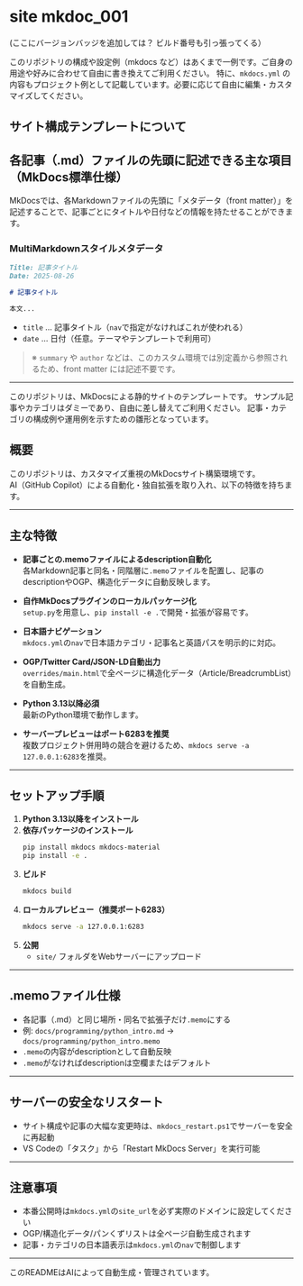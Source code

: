 

# site mkdoc_001

(ここにバージョンバッジを追加しては？ ビルド番号も引っ張ってくる）

このリポジトリの構成や設定例（mkdocs など）はあくまで一例です。ご自身の用途や好みに合わせて自由に書き換えてご利用ください。
特に、`mkdocs.yml` の内容もプロジェクト例として記載しています。必要に応じて自由に編集・カスタマイズしてください。


## サイト構成テンプレートについて

## 各記事（.md）ファイルの先頭に記述できる主な項目（MkDocs標準仕様）

MkDocsでは、各Markdownファイルの先頭に「メタデータ（front matter）」を記述することで、記事ごとにタイトルや日付などの情報を持たせることができます。

### MultiMarkdownスタイルメタデータ
```markdown
Title: 記事タイトル
Date: 2025-08-26

# 記事タイトル

本文...
```

- `title` … 記事タイトル（`nav`で指定がなければこれが使われる）
- `date` … 日付（任意。テーマやテンプレートで利用可）

> ※ `summary` や `author` などは、このカスタム環境では別定義から参照されるため、front matter には記述不要です。

---

このリポジトリは、MkDocsによる静的サイトのテンプレートです。
サンプル記事やカテゴリはダミーであり、自由に差し替えてご利用ください。
記事・カテゴリの構成例や運用例を示すための雛形となっています。

## 概要

このリポジトリは、カスタマイズ重視のMkDocsサイト構築環境です。  
AI（GitHub Copilot）による自動化・独自拡張を取り入れ、以下の特徴を持ちます。

---

## 主な特徴

- **記事ごとの.memoファイルによるdescription自動化**  
	各Markdown記事と同名・同階層に`.memo`ファイルを配置し、記事のdescriptionやOGP、構造化データに自動反映します。

- **自作MkDocsプラグインのローカルパッケージ化**  
	`setup.py`を用意し、`pip install -e .`で開発・拡張が容易です。

- **日本語ナビゲーション**  
	`mkdocs.yml`の`nav`で日本語カテゴリ・記事名と英語パスを明示的に対応。

- **OGP/Twitter Card/JSON-LD自動出力**  
	`overrides/main.html`で全ページに構造化データ（Article/BreadcrumbList）を自動生成。

- **Python 3.13以降必須**  
	最新のPython環境で動作します。

- **サーバープレビューはポート6283を推奨**  
	複数プロジェクト併用時の競合を避けるため、`mkdocs serve -a 127.0.0.1:6283`を推奨。

---

## セットアップ手順

1. **Python 3.13以降をインストール**
2. **依存パッケージのインストール**
	 ```sh
	 pip install mkdocs mkdocs-material
	 pip install -e .
	 ```
3. **ビルド**
	 ```sh
	 mkdocs build
	 ```
4. **ローカルプレビュー（推奨ポート6283）**
	 ```sh
	 mkdocs serve -a 127.0.0.1:6283
	 ```
5. **公開**
	 - `site/` フォルダをWebサーバーにアップロード

---

## .memoファイル仕様

- 各記事（.md）と同じ場所・同名で拡張子だけ`.memo`にする
- 例: `docs/programming/python_intro.md` → `docs/programming/python_intro.memo`
- `.memo`の内容がdescriptionとして自動反映
- `.memo`がなければdescriptionは空欄またはデフォルト

---

## サーバーの安全なリスタート

- サイト構成や記事の大幅な変更時は、`mkdocs_restart.ps1`でサーバーを安全に再起動
- VS Codeの「タスク」から「Restart MkDocs Server」を実行可能

---

## 注意事項

- 本番公開時は`mkdocs.yml`の`site_url`を必ず実際のドメインに設定してください
- OGP/構造化データ/パンくずリストは全ページ自動生成されます
- 記事・カテゴリの日本語表示は`mkdocs.yml`の`nav`で制御します

---

このREADMEはAIによって自動生成・管理されています。

